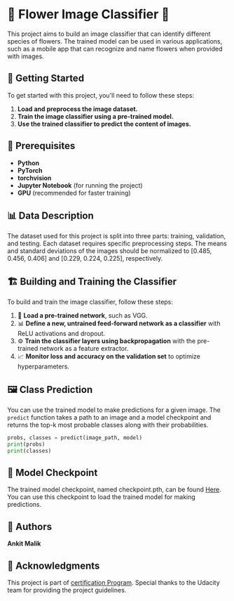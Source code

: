 # 🌼 Flower Image Classifier 🌸

This project aims to build an image classifier that can identify different species of flowers. The trained model can be used in various applications, such as a mobile app that can recognize and name flowers when provided with images. 

## 🚀 Getting Started

To get started with this project, you'll need to follow these steps:

1. **Load and preprocess the image dataset.**
2. **Train the image classifier using a pre-trained model.**
3. **Use the trained classifier to predict the content of images.**

## 🔧 Prerequisites

- **Python**
- **PyTorch**
- **torchvision**
- **Jupyter Notebook** (for running the project)
- **GPU** (recommended for faster training)

## 📊 Data Description

The dataset used for this project is split into three parts: training, validation, and testing. Each dataset requires specific preprocessing steps. The means and standard deviations of the images should be normalized to [0.485, 0.456, 0.406] and [0.229, 0.224, 0.225], respectively.

## 🏗️ Building and Training the Classifier

To build and train the image classifier, follow these steps:

1. 🔄 **Load a pre-trained network**, such as VGG.
2. 📊 **Define a new, untrained feed-forward network as a classifier** with ReLU activations and dropout.
3. ⚙️ **Train the classifier layers using backpropagation** with the pre-trained network as a feature extractor.
4. 📈 **Monitor loss and accuracy on the validation set** to optimize hyperparameters.

## 🖼️ Class Prediction

You can use the trained model to make predictions for a given image. The `predict` function takes a path to an image and a model checkpoint and returns the top-k most probable classes along with their probabilities.

```python
probs, classes = predict(image_path, model)
print(probs)
print(classes)
```


## 💾 Model Checkpoint
The trained model checkpoint, named checkpoint.pth, can be found [Here](https://drive.google.com/file/d/1GrnTD_ufY_s9iDkjdaPsRuhGT7apC7lA/view?usp=sharing). You can use this checkpoint to load the trained model for making predictions.

## 📝 Authors
**Ankit Malik**

## 🙏 Acknowledgments
This project is part of [certification Program](https://graduation.udacity.com/confirm/e/cc13cd48-0ae7-11ee-9d79-03ca8868a5bc).
Special thanks to the Udacity team for providing the project guidelines.
